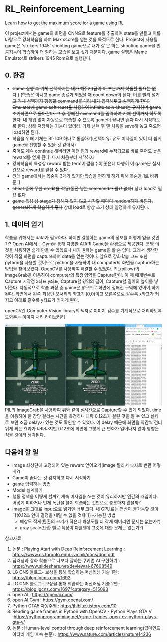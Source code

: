 # RL_Reinforcement_Learning
Learn how to get the maximum score for a game using RL

이 project에서는 game의 화면을 CNN으로 feature를 추출하여 state를 만들고 이를 바탕으로 강화학습을 하여 Max score를 얻는 것을 목적으로 한다.
Project에 사용될 game은 'strikers 1945' shooting game으로 내가 잘 못 하는 shooting game을 인공지능이 학습하여 더 잘하는 모습을 보고 싶기 때문이다.
game 실행은 Mame Emulator로 strikers 1945 Rom으로 실행한다.

## 0. 환경
* ~~Game 실행 후 기체 선택까지는 내가 해주기(굳이 이 부분까지 학습할 필요는 없다.)~~ 
~~(학습은 아니고 game 종료가 되었을 때 count down이 된다. 이를 빨리 넘기고 기체 선택까지 행동할 command를 미리 내가 입력해두고 실행하게 한다)~~ ~~Emulator에 game soft reset을 사용하여 infinite coin cheat는 유지하며 game 초기화면으로 돌아간다. 그 후 정해진 command를 입력하여 기체 선택까지 하도록 한다.~~ 
내 개입 없이 자동으로 학습할 수 있도록 game이 끝나면 혼자 다시 시작하도록 한다.
상태 저장하는 기능이 있더라. 기체 선택 후 맨 처음을 save해 놓고 죽으면 load하면 된다.
* 학습을 위해 기체는 Bf-109 하나로 통일하기(선택이유: 유도 미사일이 있어 더 쉽게 game을 진행할 수 있을 것 같아서) 
* 죽어도 계속 continue 해버리면 이전 판의 reward에 누적되므로 바로 죽어도 높은 reward를 얻게 된다. 다시 처음부터 시작하자
* 강화학습의 특성상 reward 받는 term이 짧을수록 좋은데 다행히 이 game은 실시간으로 reward를 얻을 수 있다. 
* 원래 game에서는 목숨이 3개가 있지만 학습을 편하게 하기 위해 목숨을 1로 바꿔준다
* ~~cheat 중에 무한 credit을 적용(동전 넣는 command가 필요 없다)~~ 상태 load로 필요 없다.
* ~~game 특성 상 stage가 정해져 있지 않고 시작할 때마다 random하게 바뀐다. general하게 학습하기 좋다~~ 상태 load로 항상 초기 상태 일정하게 유지된다.

## 1. 데이터 얻기
학습을 위해서는 data가 필요하다. 하지만 실행하는 game의 정보를 어떻게 얻을 것인가?
Open AI에서는 Gym을 통해 다양한 ATARI Game을 환경으로 제공한다. 분명 이것을 사용하면 쉽게 만들 수 있겠으나 내가 원하는 game을 할 순 없다.
그래서 생각한 것이 직접 화면을 capture하여 data를 얻는 것이다. 앞으로 강화학습 코드 또한 python을 사용할 것이므로 python을 사용하여 내 computer의 화면을 capture하는 방법을 찾아보았다. 
OpenCV를 사용하여 해결할 수 있었다. PIL(pillow)의 ImageGrab을 이용하여 computer의 특정 영역을 Capture한다. 이 때 매개변수로 Capture 시작점 x좌표,y좌표, Capture할 영역의 길이, Capture할 길이의 높이를 넣어준다. 자동적으로 학습 과정 중 game은 창모드로 화면에 정해진 구역에 있어야 하게 된다. 화면에서 왼쪽 최상단 모서리의 좌표가 (0,0)이고 오른쪽으로 갈수록 x좌표가 커지고 아래로 갈수록 y좌표가 커지게 된다.

openCV란 Computer Vision library의 약자로 이미지 검수를 기계적으로 처리하도록 도와주는 이미지 처리 라이브러리

![Get_Data](./image/Get_Data.png)
PIL의 ImageGrab을 사용하여 위와 같이 실시간으로 Capture할 수 있게 되었다. time을 이용하여 한 장당 걸리는 시간을 측정하니 대략 0.12초가 걸린 것을 알 수 있고 실제로 보면 조금 delay가 있는 것도 확인할 수 있었다. 이 delay 때문에 화면을 약간씩 건너뛰게 되는 효과가 나타나지만 0.12초에 화면에 그렇게 큰 변화가 일어나지 않아 영향은 적을 것이라 생각된다.

## 다음에 할 일
* image 좌상단에 고정되어 있는 reward 얻어오기(image 짤라서 숫자로 변환 어떻게?)
* Game이 끝나는 것 감지하고 다시 시작하기
* game 입력하는 방법
* Model 설계하기
* 행동 정책을 어떻게 할까?, 계속 미사일을 쏘는 것이 유리하지만 인간의 개입이다. 어떻게 피하거나 언제 폭탄을 쓸지 학습하는 것만으로 충분하지 않을까?
* image를 그대로 input으로 넣기엔 너무 크다. 내 GPU로는 연산이 불가능할 것이다(0.12초 안에 결정을 내릴 수 없을 것이다) 
  -가능한 방법
  * 해상도 작게(탄환의 크기가 작은데 해상도를 더 작게 해버리면 문제는 없는가?)
  * gray scale(탄환 별로 색상이 다를텐데 그것에 대한 문제는 없는가?)

참고자료
1. 논문 : Playing Atari with Deep Reinforcement Learning : https://www.cs.toronto.edu/~vmnih/docs/dqn.pdf
2. 딥러닝과 강화 학습으로 나보다 잘하는 쿠키런 AI 구현하기 : https://www.slideshare.net/deview/ai-67608549
3. LG CNS 블로그- 보상을 통해 학습하는 머신러닝 기술 1편 : https://blog.lgcns.com/1692
4. LG CNS 블로그- 보상을 통해 학습하는 머신러닝 기술 2편 : https://blog.lgcns.com/1697?category=515093
5. open AI : https://openai.com/
6. open AI Gym : https://gym.openai.com/
7. Python GTA5 자동주행 : http://jhlblue.tistory.com/10
8. Reading game frames in Python with OpenCV - Python Plays GTA V :https://pythonprogramming.net/game-frames-open-cv-python-plays-gta-v/
9. 논문 : Human-level control through deep reinforcement learning(딥마인드 아타리 게임 후속 논문) : https://www.nature.com/articles/nature14236
